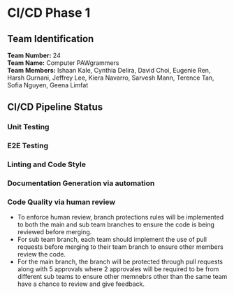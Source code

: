# CI/CD Phase 1

## Team Identification

**Team Number:** 24
<br>
**Team Name:** Computer PAWgrammers
<br>
**Team Members:**
Ishaan Kale,
Cynthia Delira,
David Choi,
Eugenie Ren,
Harsh Gurnani,
Jeffrey Lee,
Kiera Navarro,
Sarvesh Mann,
Terence Tan,
Sofia Nguyen,
Geena Limfat

## CI/CD Pipeline Status

### Unit Testing

### E2E Testing

### Linting and Code Style

### Documentation Generation via automation

### Code Quality via human review
- To enforce human review, branch protections rules will be implemented to both the main and sub team branches to ensure the code is being reviewed before merging.
- For sub team branch, each team should implement the use of pull requests before merging to their team branch to ensure other members review the code.
- For the main branch, the branch will be protected through pull requests along with 5 approvals where 2 approvales will be required to be from different sub teams to ensure other memnebrs other than the same team have a chance to review and give feedback.
